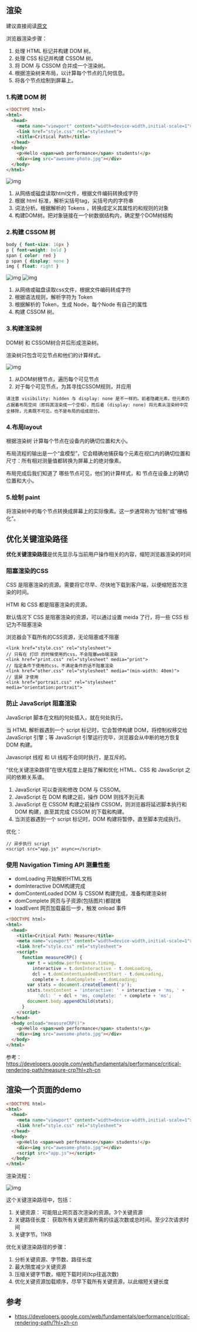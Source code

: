 ## 渲染

建议直接阅读[原文](https://developers.google.com/web/fundamentals/performance/critical-rendering-path/?hl=zh-cn)

浏览器渲染步骤：

1. 处理 HTML 标记并构建 DOM 树。
2. 处理 CSS 标记并构建 CSSOM 树。
3. 将 DOM 与 CSSOM 合并成一个渲染树。
4. 根据渲染树来布局，以计算每个节点的几何信息。
5. 将各个节点绘制到屏幕上。


### 1.构建 DOM 树

``` html
<!DOCTYPE html>
<html>
  <head>
    <meta name="viewport" content="width=device-width,initial-scale=1">
    <link href="style.css" rel="stylesheet">
    <title>Critical Path</title>
  </head>
  <body>
    <p>Hello <span>web performance</span> students!</p>
    <div><img src="awesome-photo.jpg"></div>
  </body>
</html>
```

![img](/asserts/img/web_render_1.png)


1. 从网络或磁盘读取html文件，根据文件编码转换成字符
2. 根据 html 标准，解析尖括号tag，尖括号内的字符串
3. 词法分析。根据解析的 Tokens ，转换成定义其属性的和规则的对象
4. 构建DOM树。把对象链接在一个树数据结构内，确定整个DOM树结构

### 2.构建 CSSOM 树

``` css
body { font-size: 16px }
p { font-weight: bold }
span { color: red }
p span { display: none }
img { float: right }
```

![img](/asserts/img/web_render_2.png)
![img](/asserts/img/web_render_3.png)

1. 从网络或磁盘读取css文件，根据文件编码转成字符
2. 根据语法规则，解析字符为 Token
3. 根据解析的 Token，生成 Node，每个Node 有自己的属性
4. 构建 CSSOM 树。

### 3.构建渲染树

DOM树 和 CSSOM树合并后形成渲染树。

渲染树只包含可见节点和他们的计算样式。


![img](/asserts/img/web_render_4.png)

1. 从DOM树根节点，遍历每个可见节点
2. 对于每个可见节点，为其寻找CSSOM规则，并应用

```
请注意 visibility: hidden 与 display: none 是不一样的。前者隐藏元素，但元素仍占据着布局空间（即将其渲染成一个空框），而后者 (display: none) 将元素从渲染树中完全移除，元素既不可见，也不是布局的组成部分。
```

### 4.布局layout

根据渲染树 计算每个节点在设备内的确切位置和大小。

布局流程的输出是一个“盒模型”，它会精确地捕获每个元素在视口内的确切位置和尺寸：所有相对测量值都转换为屏幕上的绝对像素。

布局完成后我们知道了 哪些节点可见，他们的计算样式，和 节点在设备上的确切位置和大小。 

### 5.绘制 paint

将渲染树中的每个节点转换成屏幕上的实际像素。这一步通常称为“绘制”或“栅格化”。

## 优化关键渲染路径

**优化关键渲染路径**是优先显示与当前用户操作相关的内容，缩短浏览器渲染的时间

### 阻塞渲染的CSS

CSS 是阻塞渲染的资源。需要将它尽早、尽快地下载到客户端，以便缩短首次渲染的时间。

HTMl 和 CSS 都是阻塞渲染的资源。

默认情况下 CSS 是阻塞渲染的资源，可以通过设置 meida 了行，将一些 CSS 标记为不阻塞渲染

浏览器会下载所有的CSS资源，无论阻塞或不阻塞

```
<link href="style.css" rel="stylesheet">
// 只有在 打印 的时候使用的css，不会阻塞web端渲染
<link href="print.css" rel="stylesheet" media="print">  
// 指定条件下使用的css，不满足条件的话不阻塞渲染
<link href="other.css" rel="stylesheet" media="(min-width: 40em)">
// 竖屏 才使用
<link href="portrait.css" rel="stylesheet" media="orientation:portrait">
```

### 防止 JavaScript 阻塞渲染

JavaScript 脚本在文档的何处插入，就在何处执行。

当 HTML 解析器遇到一个 script 标记时，它会暂停构建 DOM，将控制权移交给 JavaScript 引擎；等 JavaScript 引擎运行完毕，浏览器会从中断的地方恢复 DOM 构建。

Javascript 线程 和 UI 线程不会同时执行，是互斥的。

“优化关键渲染路径”在很大程度上是指了解和优化 HTML、CSS 和 JavaScript 之间的依赖关系谱。

1. JavaScript 可以查询和修改 DOM 与 CSSOM。
2. JavaScript 在 DOM 构建之前，操作 DOM 则找不到元素
3. JavaScript 在 CSSOM 构建之前操作 CSSOM，则浏览器将延迟脚本执行和 DOM 构建，直至其完成 CSSOM 的下载和构建。
4. 当浏览器遇到一个 script 标记时，DOM 构建将暂停，直至脚本完成执行。

优化：

```
// 异步执行 script
<script src="app.js" async></script>

```

### 使用 Navigation Timing API 测量性能

- domLoading 开始解析HTML文档
- domInteractive DOM构建完成
- domContentLoaded DOM 与 CSSOM 构建完成，准备构建渲染树
- domComplete 网页与子资源(包括图片)都就绪
- loadEvent 网页加载最后一步，触发 onload 事件

``` html
<!DOCTYPE html>
<html>
  <head>
    <title>Critical Path: Measure</title>
    <meta name="viewport" content="width=device-width,initial-scale=1">
    <link href="style.css" rel="stylesheet">
    <script>
      function measureCRP() {
        var t = window.performance.timing,
          interactive = t.domInteractive - t.domLoading,
          dcl = t.domContentLoadedEventStart - t.domLoading,
          complete = t.domComplete - t.domLoading;
        var stats = document.createElement('p');
        stats.textContent = 'interactive: ' + interactive + 'ms, ' +
            'dcl: ' + dcl + 'ms, complete: ' + complete + 'ms';
        document.body.appendChild(stats);
      }
    </script>
  </head>
  <body onload="measureCRP()">
    <p>Hello <span>web performance</span> students!</p>
    <div><img src="awesome-photo.jpg"></div>
  </body>
</html>
```

参考：https://developers.google.com/web/fundamentals/performance/critical-rendering-path/measure-crp?hl=zh-cn


## 渲染一个页面的demo

``` html
<!DOCTYPE html>
<html>
  <head>
    <meta name="viewport" content="width=device-width,initial-scale=1">
    <link href="style.css" rel="stylesheet">
  </head>
  <body>
    <p>Hello <span>web performance</span> students!</p>
    <div><img src="awesome-photo.jpg"></div>
    <script src="app.js"></script>
  </body>
</html>
```

渲染流程：

![img](/asserts/img/web_render_5.png)

这个关键渲染路径中，包括：

1. 关键资源： 可能阻止网页首次渲染的资源。3个关键资源
2. 关键路径长度： 获取所有关键资源所需的往返次数或总时间。至少2次请求时间
3. 关键字节。11KB

优化关键渲染路径的步骤：

1. 分析关键资源、字节数、路径长度
2. 最大限度减少关键资源
3. 压缩关键字节数，缩短下载时间(tcp往返次数)
4. 优化关键资源加载顺序，尽早下载所有关键资源，以此缩短关键长度

## 参考
- https://developers.google.com/web/fundamentals/performance/critical-rendering-path/?hl=zh-cn
